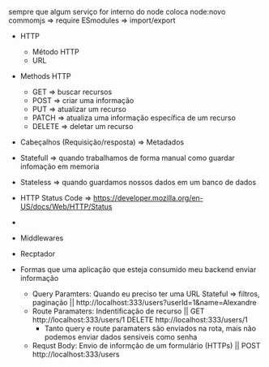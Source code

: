 sempre que algum serviço for interno do node coloca node:novo
commomjs => require 
ESmodules => import/export

- HTTP
  - Método HTTP
  - URL

- Methods HTTP
  - GET => buscar recursos
  - POST => criar uma informação 
  - PUT => atualizar um recurso
  - PATCH => atualiza uma informação específica de um recurso 
  - DELETE => deletar um recurso

- Cabeçalhos (Requisição/resposta) => Metadados

- Statefull => quando trabalhamos de forma manual como guardar infomação em memoria
- Stateless => quando guardamos nossos dados em um banco de dados

- HTTP Status Code => https://developer.mozilla.org/en-US/docs/Web/HTTP/Status 
 - 

- Middlewares
 - Recptador

- Formas que uma aplicação que esteja consumido meu backend enviar informação
  - Query Paramters: Quando eu preciso ter uma URL Stateful => filtros, paginação || http://localhost:333/users?userId=1&name=Alexandre
  - Route Paramaters: Indentificação de recurso || GET http://localhost:333/users/1 DELETE http://localhost:333/users/1
    - Tanto query e route paramaters são enviados na rota, mais não podemos enviar dados sensiveis como senha 
  - Requst Body: Envio de informção de um formulário (HTTPs) || POST http://localhost:333/users
